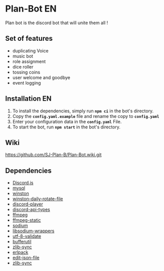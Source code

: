 
# Plan-Bot EN
Plan bot is the discord bot that will unite them all ! <br>

## Set of features
- duplicating Voice
- music bot
- role assignment
- dice roller
- tossing coins
- user welcome and goodbye
- event logging


## Installation EN
1. To install the dependencies, simply run **`npm ci`** in the bot's directory. <br>
2. Copy the  **`config.yaml.example`** file and rename the copy to **`config.yaml`** <br>
3. Enter your configuration data in the **`config.yaml`** File. <br>
4. To start the bot, run **`npm start`** in the bot's directory.  <br>

## Wiki
https://github.com/SJ-Plan-B/Plan-Bot.wiki.git

## Dependencies
 - [Discord.js](https://discord.js.org/ "Discord.js site")
 - [mysql](https://github.com/mysqljs/mysql "mysql Git Repo")
 - [winston](https://github.com/winstonjs/winston "winston-daily-rotate-file Git Repo")
 - [winston-daily-rotate-file](https://github.com/winstonjs/winston-daily-rotate-file "mysql Git Repo")
 - [discord-player](https://www.npmjs.com/package/discord-player "discord-player npm site")
 - [discord-api-types](https://www.npmjs.com/package/discord-api-types "discord-api-types npm site")
 - [ffmpeg](https://ffmpeg.org/ "ffmpeg npm site")
 - [ffmpeg-static](https://www.npmjs.com/package/ffmpeg-static "ffmpeg-static npm site")
 - [sodium](https://www.npmjs.com/package/sodium "sodium npm site")
 - [libsodium-wrappers](https://www.npmjs.com/package/libsodium-wrappers "libsodium-wrappers npm site")
 - [utf-8-validate](https://www.npmjs.com/package/utf-8-validate "utf-8-validate")
 - [bufferutil](https://www.npmjs.com/package/bufferutil "bufferutil npm site")
 - [zlib-sync](https://www.npmjs.com/package/zlib-sync "zlib-sync npm site")
 - [erlpack](https://github.com/discord/erlpack "erlpack github site")
 - [edit-json-file](https://www.npmjs.com/package/edit-json-file "edit-json-file npm site")
 - [zlib-sync](https://www.npmjs.com/package/zlib-sync "zlib-sync npm site")
